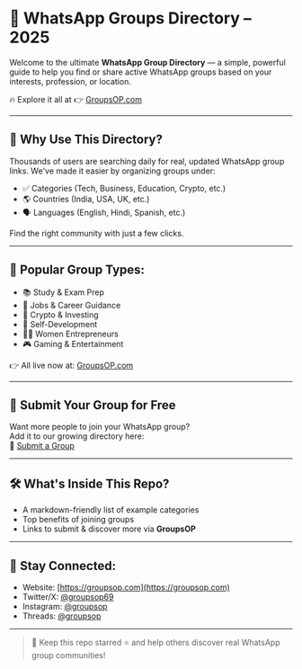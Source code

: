 # 📘 WhatsApp Groups Directory – 2025

Welcome to the ultimate **WhatsApp Group Directory** — a simple, powerful guide to help you find or share active WhatsApp groups based on your interests, profession, or location.

🔥 Explore it all at 👉 [GroupsOP.com](https://groupsop.com)

---

## 🌟 Why Use This Directory?

Thousands of users are searching daily for real, updated WhatsApp group links. We've made it easier by organizing groups under:
- ✅ Categories (Tech, Business, Education, Crypto, etc.)
- 🌎 Countries (India, USA, UK, etc.)
- 🗣️ Languages (English, Hindi, Spanish, etc.)

Find the right community with just a few clicks.

---

## 💬 Popular Group Types:
- 📚 Study & Exam Prep
- 💼 Jobs & Career Guidance
- 🤑 Crypto & Investing
- 🧠 Self-Development
- 👩‍💻 Women Entrepreneurs
- 🎮 Gaming & Entertainment

👉 All live now at: [GroupsOP.com](https://groupsop.com)

---

## 🚀 Submit Your Group for Free

Want more people to join your WhatsApp group?  
Add it to our growing directory here:  
🔗 [Submit a Group](https://groupsop.com/submit)

---

## 🛠️ What's Inside This Repo?
- A markdown-friendly list of example categories
- Top benefits of joining groups
- Links to submit & discover more via **GroupsOP**

---

## 🙌 Stay Connected:
- Website: [https://groupsop.com](https://groupsop.com)  
- Twitter/X: [@groupsop69](https://x.com/groupsop69)  
- Instagram: [@groupsop](https://www.instagram.com/groupsop)  
- Threads: [@groupsop](https://www.threads.net/@groupsop)

---

> 📌 Keep this repo starred ⭐ and help others discover real WhatsApp group communities!
